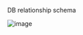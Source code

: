 DB relationship schema

![image](https://github.com/user-attachments/assets/574d4057-5ba7-4657-9f2c-133579c87588)

